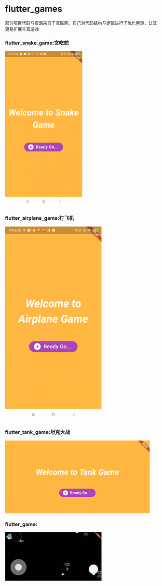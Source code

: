 # flutter_games


部分项目代码与资源来自于互联网，自己对代码结构与逻辑进行了优化整理，让其更易扩展丰富游戏

### flutter_snake_game:贪吃蛇

![demo png](snake.gif "snake")

### flutter_airplane_game:打飞机

![demo png](airplane.gif "airplane")

### flutter_tank_game:坦克大战

![demo png](tank.gif "tank")


### flutter_game:

![demo png](game.gif "game")